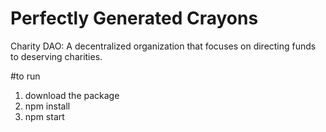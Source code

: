 # Perfectly Generated Crayons

Charity DAO: A decentralized organization that focuses on directing funds to deserving charities.

#to run
1. download the package
2. npm install
3. npm start